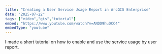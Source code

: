 ```yaml
---
title: "Creating a User Service Usage Report in ArcGIS Enterprise"
date: "2025-07-22"
tags: ["video","gis","tutorial"]
embed: "https://www.youtube.com/watch?v=ANDD9huDCC4"
embedType: "youtube"
---
```


I made a short tutorial on how to enable and use the service usage by user report.
